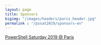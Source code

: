 ```yaml
---
layout: page
title: Sponsors
bigimg: "/images/headers/paris_header.jpg"
permalink : "/pssat2019/sponsors-en"
---
```


[PowerShell Saturday 2019 @ Paris](/powershellsat-2019en)